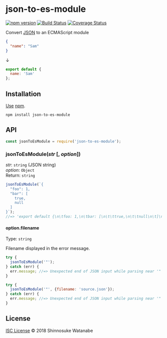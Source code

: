 # json-to-es-module

[![npm version](https://img.shields.io/npm/v/json-to-es-module.svg)](https://www.npmjs.com/package/json-to-es-module)
[![Build Status](https://travis-ci.org/shinnn/json-to-es-module.svg?branch=master)](https://travis-ci.org/shinnn/json-to-es-module)
[![Coverage Status](https://img.shields.io/coveralls/shinnn/json-to-es-module.svg)](https://coveralls.io/r/shinnn/json-to-es-module)

Convert [JSON](https://tools.ietf.org/html/rfc8259) to an ECMAScript module

```json
{
  "name": "Sam"
}
```

↓

```javascript
export default {
  name: 'Sam'
};
```

## Installation

[Use](https://docs.npmjs.com/cli/install) [npm](https://docs.npmjs.com/getting-started/what-is-npm).

```
npm install json-to-es-module
```

## API

```javascript
const jsonToEsModule = require('json-to-es-module');
```

### jsonToEsModule(*str* [, *option*])

*str*: `string` (JSON string)  
*option*: `Object`  
Return: `string`

```javascript
jsonToEsModule(`{
  "foo": 1,
  "bar": [
    true,
    null
  ]
}`);
//=> 'export default {\n\tfoo: 1,\n\tbar: [\n\t\ttrue,\n\t\tnull\n\t]\n};\n'
```

#### option.filename

Type: `string`

Filename displayed in the error message.

```javascript
try {
  jsonToEsModule('"');
} catch (err) {
  err.message; //=> Unexpected end of JSON input while parsing near '"'
}

try {
  jsonToEsModule('"', {filename: 'source.json'});
} catch (err) {
  err.message; //=> Unexpected end of JSON input while parsing near '"' in source.json
}
```

## License

[ISC License](./LICENSE) © 2018 Shinnosuke Watanabe
